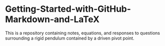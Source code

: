 # Getting-Started-with-GitHub-Markdown-and-LaTeX
This is a repository containing notes, equations, and responses to questions surrounding a rigid pendulum contained by a driven pivot point.
